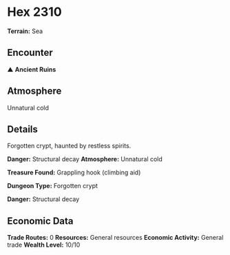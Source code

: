 # Hex 2310

**Terrain:** Sea

## Encounter
▲ **Ancient Ruins**

## Atmosphere
Unnatural cold

## Details
Forgotten crypt, haunted by restless spirits.

**Danger:** Structural decay
**Atmosphere:** Unnatural cold

**Treasure Found:** Grappling hook (climbing aid)


**Dungeon Type:** Forgotten crypt

**Danger:** Structural decay

## Economic Data
**Trade Routes:** 0
**Resources:** General resources
**Economic Activity:** General trade
**Wealth Level:** 10/10
